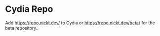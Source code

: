 # Cydia Repo

Add https://repo.nickt.dev/ to Cydia or https://repo.nickt.dev/beta/ for the beta repository..
